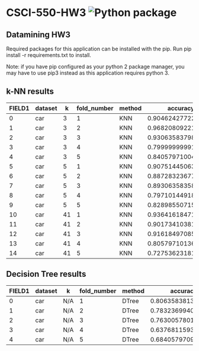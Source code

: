 # CSCI-550-HW3 ![Python package](https://github.com/davidkelly-wk/CSCI-550-HW3/workflows/Python%20package/badge.svg)
## Datamining HW3
Required packages for this application can be installed with the pip. Run pip install -r requirements.txt to install.

Note: if you have pip configured as your python 2 package manager, you may have to use pip3 instead as this application requires python 3.

## k-NN results

|FIELD1|dataset|k  |fold_number|method|accuracy          |precision         |recall            |F1-score          |
|------|-------|---|-----------|------|------------------|------------------|------------------|------------------|
|0     |car    |3  |1          |KNN   |0.9046242772227606|0.9046242772227605|0.9046242772227605|0.9046242772227605|
|1     |car    |3  |2          |KNN   |0.9682080922149087|0.9682080922149086|0.9682080922149086|0.9682080922149086|
|2     |car    |3  |3          |KNN   |0.9306358379843408|0.9306358379013665|0.8702702700701241|0.8994413405589713|
|3     |car    |3  |4          |KNN   |0.7999999999130434|0.799999999826087 |0.5714285713989944|0.6666666665861515|
|4     |car    |3  |5          |KNN   |0.8405797100462087|0.84057970994749  |0.6373626373022582|0.7249999998874999|
|5     |car    |5  |1          |KNN   |0.9075144506314946|0.9075144506314945|0.9075144506314945|0.9075144506314945|
|6     |car    |5  |2          |KNN   |0.8872832367703566|0.8872832367703565|0.8872832367703565|0.8872832367703565|
|7     |car    |5  |3          |KNN   |0.8930635835878246|0.8930635835878244|0.8930635835878244|0.8930635835878244|
|8     |car    |5  |4          |KNN   |0.7971014491892459|0.7971014491031296|0.5670103092507174|0.6626506023312527|
|9     |car    |5  |5          |KNN   |0.8289855071510186|0.8289855070556605|0.6177105831025008|0.7079207919762769|
|10    |car    |41 |1          |KNN   |0.9364161847188347|0.9364161847188345|0.9364161847188345|0.9364161847188345|
|11    |car    |41 |2          |KNN   |0.9017341038140266|0.9017341038140264|0.9017341038140264|0.9017341038140264|
|12    |car    |41 |3          |KNN   |0.9161849708576967|0.9161849708576965|0.9161849708576965|0.9161849708576965|
|13    |car    |41 |4          |KNN   |0.8057971013606384|0.8057971012720018|0.5803757828474423|0.6747572814685645|
|14    |car    |41 |5          |KNN   |0.7275362318181054|0.7275362317521529|0.4709193245887733|0.5717539862998843|

## Decision Tree results

|FIELD1|dataset|k  |fold_number|method|accuracy          |precision         |recall             |F1-score          |
|------|-------|---|-----------|------|------------------|------------------|-------------------|------------------|
|0     |car    |N/A|1          |DTree |0.8063583813258045|0.8063583813258045|0.8063583813258045 |0.8063583813258045|
|1     |car    |N/A|2          |DTree |0.7832369940559324|0.7832369940559324|0.7832369940559324 |0.7832369940559324|
|2     |car    |N/A|3          |DTree |0.7630057801947944|0.7630057801947944|0.7630057801947944 |0.7630057801947943|
|3     |car    |N/A|4          |DTree |0.6376811593803823|0.6376811593404746|0.36974789920344614|0.4680851063965596|
|4     |car    |N/A|5          |DTree |0.6840579709611426|0.6840579709077925|0.4191829485189404 |0.5198237885375226|

